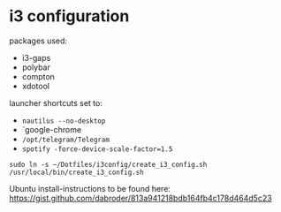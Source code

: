 # i3 configuration

packages used:

* i3-gaps
* polybar
* compton
* xdotool

launcher shortcuts set to:

* `nautilus --no-desktop`
* `google-chrome
* `/opt/telegram/Telegram`
* `spotify -force-device-scale-factor=1.5`

`sudo ln -s ~/Dotfiles/i3config/create_i3_config.sh /usr/local/bin/create_i3_config.sh`

Ubuntu install-instructions to be found here: https://gist.github.com/dabroder/813a941218bdb164fb4c178d464d5c23
